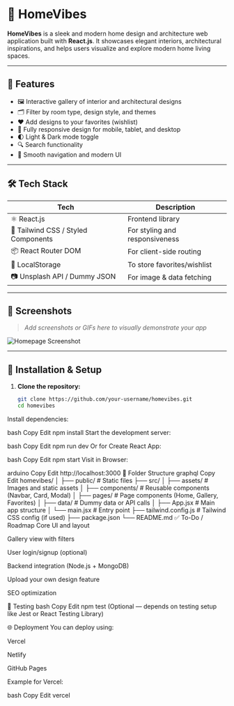 # 🏡 HomeVibes

**HomeVibes** is a sleek and modern home design and architecture web application built with **React.js**. It showcases elegant interiors, architectural inspirations, and helps users visualize and explore modern home living spaces.

---

## 🚀 Features

- 🖼️ Interactive gallery of interior and architectural designs
- 🗂️ Filter by room type, design style, and themes
- ❤️ Add designs to your favorites (wishlist)
- 📱 Fully responsive design for mobile, tablet, and desktop
- 🌓 Light & Dark mode toggle
- 🔍 Search functionality
- 🧭 Smooth navigation and modern UI

---

## 🛠️ Tech Stack

| Tech | Description |
|------|-------------|
| ⚛️ React.js | Frontend library |
| 🎨 Tailwind CSS / Styled Components | For styling and responsiveness |
| 📦 React Router DOM | For client-side routing |
| 💾 LocalStorage | To store favorites/wishlist |
| 📷 Unsplash API / Dummy JSON | For image & data fetching |

---

## 📸 Screenshots

> _Add screenshots or GIFs here to visually demonstrate your app_

![Homepage Screenshot](./assets/homepage.png)

---

## 🧰 Installation & Setup

1. **Clone the repository:**

   ```bash
   git clone https://github.com/your-username/homevibes.git
   cd homevibes
Install dependencies:

bash
Copy
Edit
npm install
Start the development server:

bash
Copy
Edit
npm run dev
Or for Create React App:

bash
Copy
Edit
npm start
Visit in Browser:

arduino
Copy
Edit
http://localhost:3000
📁 Folder Structure
graphql
Copy
Edit
homevibes/
│
├── public/                 # Static files
├── src/
│   ├── assets/             # Images and static assets
│   ├── components/         # Reusable components (Navbar, Card, Modal)
│   ├── pages/              # Page components (Home, Gallery, Favorites)
│   ├── data/               # Dummy data or API calls
│   ├── App.jsx             # Main app structure
│   └── main.jsx            # Entry point
├── tailwind.config.js      # Tailwind CSS config (if used)
├── package.json
└── README.md
✅ To-Do / Roadmap
 Core UI and layout

 Gallery view with filters

 User login/signup (optional)

 Backend integration (Node.js + MongoDB)

 Upload your own design feature

 SEO optimization

🧪 Testing
bash
Copy
Edit
npm test
(Optional — depends on testing setup like Jest or React Testing Library)

🌐 Deployment
You can deploy using:

Vercel

Netlify

GitHub Pages

Example for Vercel:

bash
Copy
Edit
vercel
